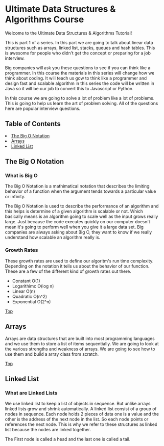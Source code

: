 <h1 id=home>Ultimate Data Structures & Algorithms Course</h1>
<p>Welcome to the Ultimate Data Structures & Algorithms Tutorial!</p>

<p>This is part 1 of a series. In this part we are going to talk about linear data structures such as arrays, linked list, stacks, queues and hash tables. This is awesome for people who didn't get the concept or preparing for a job interview.</p>

<p>Big companies will ask you these questions to see if you can think like a programmer. In this course the materials in this series will change how we think about coding. It will teach us gow to think like a programmer and design fast and scalable algorithm in this series the code will be written in Java so it will be our job to convert this to Javascript or Python. </p>

<p>In this course we are going to solve a lot of problem like a lot of problems. This is going to help us learn the art of problem solving. All of the questions here are popular interview questions. </p>

<h2>Table of Contents</h2>
<li><a href='#section1'>The Big O Notation</a></li>
<li><a href='#section2'>Arrays</a></li>
<li><a href='#section3'>Linked List</a></li>

<h2 id=section1>The Big O Notation</h2>

<h3>What is Big O</h3>

<p>The Big O Notation is a mathimatical notation that describes the limiting behavior of a function when the argument tends towards a particular value or infinity.</p>

<p>The Big O Notation is used to describe the performance of an algorithm and this helps is determine of a given algorithm is scalable or not. Which basically means is an algorithm going to scale well as the input grows really large. Just because the code executes quickly on our computer doesn't mean it's going to perform well when you give it a large data set. Big companies are always asking about Big O, they want to know if we really understand how scalable an algorithm really is.</p>

<h3>Growth Rates</h3>

<p>These growth rates are used to define our algoritm's run time complexity. Depending on the notation it tells us about the behavior of our function. These are a few of the different kind of growth rates out there.</p>

<ul>
    <li>Constant O(1)</li>
    <li>Logarithimc O(log n)</li>
    <li>Linear O(n)</li>
    <li>Quadratic O(n^2)</li>
    <li>Exponential O(2^n)</li>
</ul>

<a href="#home">Top</a>

<h2 id=section2>Arrays</h2>

<p>Arrays are data structures that are built into most programming languages and we use them to store a list of items sequentially. We are going to look at the various strengths and weakness of arrays. We are going to see how to use them and build a array class from scratch. </p>

<a href="#home">Top</a>

<h2 id=section3>Linked List</h2>

<h3>What are Linked Lists</h3>

<p>We use linked list to keep a list of objects in sequence. But unlike arrays linked lists grow and shrink automatically. A linked list consist of a group of nodes in sequence. Each node holds 2 pieces of data one is a value and the other is the address of the next node in the list. So each node points or references the next node. This is why we refer to these structures as linked list because the nodes are linked together.</p>

<p>The First node is called a head and the last one is called a tail.</p>
